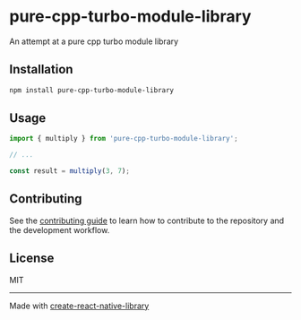 # pure-cpp-turbo-module-library

An attempt at a pure cpp turbo module library

## Installation

```sh
npm install pure-cpp-turbo-module-library
```

## Usage


```js
import { multiply } from 'pure-cpp-turbo-module-library';

// ...

const result = multiply(3, 7);
```


## Contributing

See the [contributing guide](CONTRIBUTING.md) to learn how to contribute to the repository and the development workflow.

## License

MIT

---

Made with [create-react-native-library](https://github.com/callstack/react-native-builder-bob)
